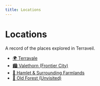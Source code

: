 ```yaml
---
title: Locations
---
```


# Locations

A record of the places explored in Terraveil.

<!-- locations:start -->

- [🌍 Terravale](terravale.md)
- [🏙️ Valethorn (Frontier City)](valethorn-city.md)
- [🌾 Hamlet & Surrounding Farmlands](hamlet-farmlands.md)
- [🌲 Old Forest (Unvisited)](old-forest.md)

<!-- locations:end -->